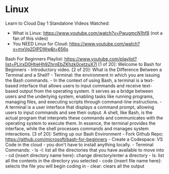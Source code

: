 # Linux
Learn to Cloud Day 1 
Standalone Videos Watched:
  - What is Linux: https://www.youtube.com/watch?v=PwugmcN1hf8 (not a fan of this video)
  - You NEED Linux for Cloud: https://www.youtube.com/watch?v=mxVq2DlPDWw&t=656s

Bash For Beginners Playlist: https://www.youtube.com/playlist?list=PLlrxD0HtieHh9ZhrnEbZKhzk0cetzuX7l
  [1 of 20]:  Welcome to Bash for Beginners
    - Introductory video. 
  [2 of 20]: What is the Difference Between a Terminal and a Shell?
    - Terminal: the environment in which you are issuing the Bash commands.
        - In the context of using Bash, a terminal is a text-based interface that allows users to input commands and receive text-based output from the operating system. It serves as a bridge between users and the underlying system, enabling tasks like running programs, managing files, and executing scripts through command-line instructions.
    - A terminal is a user interface that displays a command prompt, allowing users to input commands and see their output. A shell, like Bash, is the actual program that interprets these commands and communicates with the operating system to execute them. In essence, the terminal provides the interface, while the shell processes commands and manages system interactions.
  [3 of 20]: Setting up our Bash Environment
    - Fork Github Repo: https://github.com/microsoft/bash-for-beginners
    - Create a Codespace: VS Code in the cloud - you don't have to install anything locally. 
    - Terminal Commands:
      - ls -l: list all the directories that you have available to move into 
      - cd {insert directory name here}: change directory/enter a directory
      - ls: list all the contents in the directory you selected
      - code {insert file name here}: selects the file you will begin coding in
      - clear: clears all the output 
